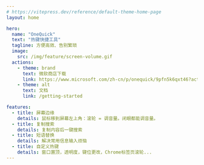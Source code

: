 ```yaml
---
# https://vitepress.dev/reference/default-theme-home-page
layout: home

hero:
  name: "OneQuick"
  text: "热键快捷工具"
  tagline: 方便高效、告别繁琐
  image:
    src: /img/feature/screen-volume.gif
  actions:
    - theme: brand
      text: 微软商店下载
      link: https://www.microsoft.com/zh-cn/p/onequick/9pfn5k6qxt46?activetab=pivot:overviewtab
    - theme: alt
      text: 文档
      link: /getting-started

features:
  - title: 屏幕边缘
    details: 鼠标移到屏幕左上角：滚轮 = 调音量。闭眼都能调音量。
  - title: 复制搜索
    details: 复制内容后一键搜索
  - title: 短语替换
    details: 解决常用信息输入烦恼
  - title: 自定义热键
    details: 窗口置顶，透明度，键位更改，Chrome标签页滚轮...
---
```

